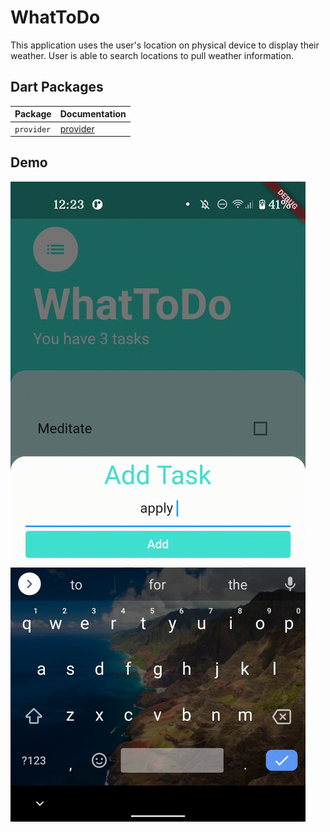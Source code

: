 # WhatToDo

This application uses the user's location on physical device to display their weather. User is able to search locations to pull weather information. 
 
## Dart Packages

| Package | Documentation |
| ----------- | ----------- |
| `provider` | [provider](https://pub.dev/packages/provider) |
## Demo 
<img src="/images/demo.gif" alt="WhatToDo Demo">  


